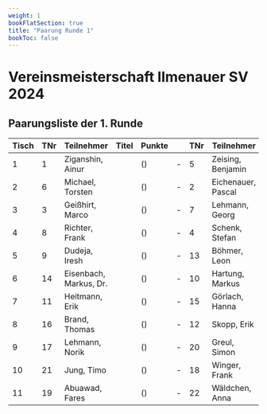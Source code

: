 ```yaml
---
weight: 1
bookFlatSection: true
title: "Paarung Runde 1"
bookToc: false
---
```

# Vereinsmeisterschaft Ilmenauer SV 2024

## Paarungsliste der 1. Runde

| Tisch | TNr | Teilnehmer         | Titel | Punkte |   | TNr | Teilnehmer         | Titel | Punkte | Ergebnis |
|-------|-----|--------------------|-------|--------|---|-----|--------------------|-------|--------|----------|
| 1     | 1   | Ziganshin, Ainur   |       | ()     | - | 5   | Zeising, Benjamin  |       | ()     | 1 - 0    |
| 2     | 6   | Michael, Torsten   |       | ()     | - | 2   | Eichenauer, Pascal |       | ()     | 0 - 1    |
| 3     | 3   | Geißhirt, Marco    |       | ()     | - | 7   | Lehmann, Georg     |       | ()     | 1 - 0    |
| 4     | 8   | Richter, Frank     |       | ()     | - | 4   | Schenk, Stefan     |       | ()     | ½ - ½    |
| 5     | 9   | Dudeja, Iresh      |       | ()     | - | 13  | Böhmer, Leon       |       | ()     | 0 - 1    |
| 6     | 14  | Eisenbach, Markus, Dr. |    | ()     | - | 10  | Hartung, Markus    |       | ()     | ½ - ½    |
| 7     | 11  | Heitmann, Erik     |       | ()     | - | 15  | Görlach, Hanna     |       | ()     | 1 - 0    |
| 8     | 16  | Brand, Thomas      |       | ()     | - | 12  | Skopp, Erik        |       | ()     | 0 - 1    |
| 9     | 17  | Lehmann, Norik     |       | ()     | - | 20  | Greul, Simon       |       | ()     | + - -    |
| 10    | 21  | Jung, Timo         |       | ()     | - | 18  | Winger, Frank      |       | ()     | 1 - 0    |
| 11    | 19  | Abuawad, Fares     |       | ()     | - | 22  | Wäldchen, Anna     |       | ()     | + - -    |